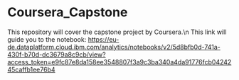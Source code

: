 # Coursera_Capstone
This repository will cover the capstone project by Coursera.\n
This link will guide you to the notebook:
https://eu-de.dataplatform.cloud.ibm.com/analytics/notebooks/v2/5d8bfb0d-741a-430f-b70d-dc3679a8c9cb/view?access_token=e9fc87e8da158ee3548807f3a9c3ba340a4da91776fcb0424245caffb1ee76b4
